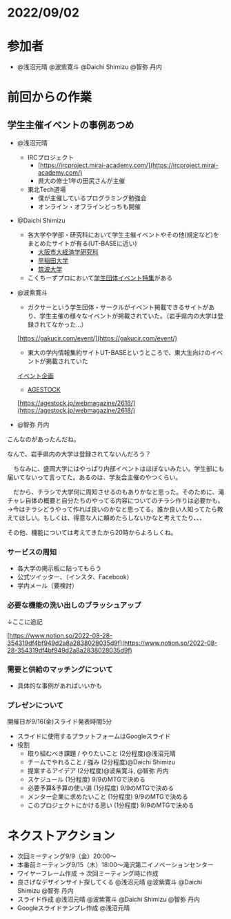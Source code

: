 # 2022/09/02

# 参加者

- @浅沼元晴 @波紫寛斗 @Daichi Shimizu @智弥 丹内

# 前回からの作業

## 学生主催イベントの事例あつめ

- @浅沼元晴
    - IRCプロジェクト
        - [https://ircproject.mirai-academy.com/](https://ircproject.mirai-academy.com/)
        - 県大の修士1年の田尻さんが主催
    - 東北Tech道場
        - 僕が主催しているプログラミング勉強会
        - オンライン・オフラインどっちも開催
- @Daichi Shimizu
    - 各大学や学部・研究科において学生主催イベントやその他(規定など)をまとめたサイトが有る(UT-BASEに近い)
        - [大阪市大経済学研究科](https://www.econ.osaka-cu.ac.jp/ja/education/campus-life/)
        - [早稲田大学](https://www.waseda.jp/inst/student/circle/events)
        - [筑波大学](https://ssc.sec.tsukuba.ac.jp/office-of-student-welfare/se)
    - こくちーずプロにおいて[学生団体イベント特集](https://www.kokuchpro.com/feature/%E5%AD%A6%E7%94%9F%E5%9B%A3%E4%BD%93/)がある
- @波紫寛斗
    - ガクサーという学生団体・サークルがイベント掲載できるサイトがあり、学生主催の様々なイベントが掲載されていた。（岩手県内の大学は登録されてなかった...）
    
    [https://gakucir.com/event/](https://gakucir.com/event/)
    
    - 東大の学内情報集約サイトUT-BASEというところで、東大生向けのイベントが掲載されていた
    
    [イベント企画](https://ut-base.info/circle_categories/8)
    
    - [AGESTOCK](https://www.agestock.jp/about/)
    
    [https://agestock.jp/webmagazine/2618/](https://agestock.jp/webmagazine/2618/)
    
- @智弥 丹内

こんなのがあったんだね。

なんで、岩手県内の大学は登録されてないんだろう？

　ちなみに、盛岡大学にはやっぱり内部イベントはほぼないみたい。学生部にも届いてないって言ってた。あるのは、学友会主催のやつくらい。

　だから、チラシで大学何に周知させるのもありかなと思った。そのために、滝チャレ自体の概要と自分たちのやってる内容についてのチラシ作りは必要かも。→今はチラシどうやって作れば良いのかなと思ってる。誰か良い人知ってたら教えてほしい。もしくは、得意な人に頼めたらしないかなと考えてたり、、、

その他、機能については考えてきたから20時からよろしくね。

### サービスの周知

- 各大学の掲示板に貼ってもらう
- 公式ツイッター、（インスタ、Facebook）
- 学内メール（要検討）

### 必要な機能の洗い出しのブラッシュアップ

↓ここに追記

[https://www.notion.so/2022-08-28-354319df4bf949d2a8a2838028035d9f](https://www.notion.so/2022-08-28-354319df4bf949d2a8a2838028035d9f)

### 需要と供給のマッチングについて

- 具体的な事例があればいいかも

### プレゼンについて

開催日が9/16(金)スライド発表時間5分

- スライドに使用するプラットフォームはGoogleスライド
- 役割
    - 取り組むべき課題 / やりたいこと (2分程度)@浅沼元晴
    - チームでやれること / 強み (2分程度)@Daichi Shimizu
    - 提案するアイデア (2分程度)@波紫寛斗, @智弥 丹内
    - スケジュール (1分程度) 9/9のMTGで決める
    - 必要予算&予算の使い道 (1分程度) 9/9のMTGで決める
    - メンター企業に求めたいこと (1分程度) 9/9のMTGで決める
    - このプロジェクトにかける思い (1分程度) 9/9のMTGで決める

# ネクストアクション

- 次回ミーティング9/9（金）20:00〜
- 本番前ミーティング9/15（木）18:00〜滝沢第二イノベーションセンター
- ワイヤーフレーム作成 → 次回ミーティング時に作成
- 良さげなデザインサイト探してくる @浅沼元晴 @波紫寛斗 @Daichi Shimizu @智弥 丹内
- スライド作成 @浅沼元晴 @波紫寛斗 @Daichi Shimizu @智弥 丹内
- Googleスライドテンプレ作成 @浅沼元晴
